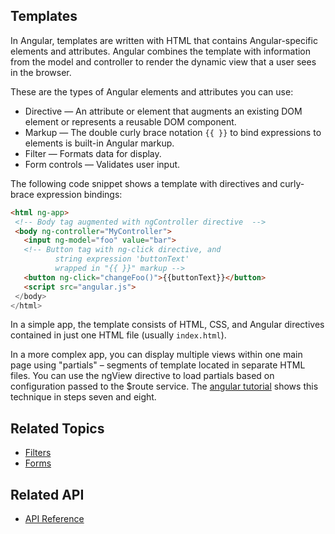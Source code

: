 <!--
{
"name" : "templates",
"version" : "0.1",
"title" : "Templates",
"description" : "Angular combines the template with information from the model and controller to render the dynamic view that a user sees in the browser.",
"homepage" : "https://docs.angularjs.org/guide",
"freshnessDate" : 2015-06-02,
"license" : "CC BY 3.0"
}
-->


<!-- @section -->

## Templates

In Angular, templates are written with HTML that contains Angular-specific elements and attributes.
Angular combines the template with information from the model and controller to render the dynamic
view that a user sees in the browser.

These are the types of Angular elements and attributes you can use:

* Directive — An attribute or element that
  augments an existing DOM element or represents a reusable DOM component.
* Markup — The double curly brace notation `{{ }}` to bind expressions
  to elements is built-in Angular markup.
* Filter — Formats data for display.
* Form controls — Validates user input.

The following code snippet shows a template with directives and
curly-brace expression bindings:

```html
<html ng-app>
 <!-- Body tag augmented with ngController directive  -->
 <body ng-controller="MyController">
   <input ng-model="foo" value="bar">
   <!-- Button tag with ng-click directive, and
          string expression 'buttonText'
          wrapped in "{{ }}" markup -->
   <button ng-click="changeFoo()">{{buttonText}}</button>
   <script src="angular.js">
 </body>
</html>
```

In a simple app, the template consists of HTML, CSS, and Angular directives contained
in just one HTML file (usually `index.html`).

In a more complex app, you can display multiple views within one main page using "partials" –
segments of template located in separate HTML files. You can use the
ngView directive to load partials based on configuration passed
to the $route service. The [angular tutorial](https://pilot.outlearn.com/module/angularjs/angular-tutorial) shows this
technique in steps seven and eight.



<!-- @section -->

## Related Topics

* [Filters](https://pilot.outlearn.com/learn/supermegacorp/angular/11)
* [Forms](https://pilot.outlearn.com/learn/supermegacorp/angular/12)


<!-- @section -->

## Related API

* [API Reference](https://docs.angularjs.org/api)
